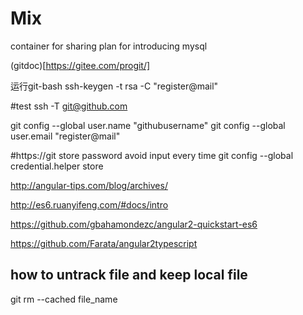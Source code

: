 # Mix
container for sharing
plan for introducing mysql

(gitdoc)[https://gitee.com/progit/]

运行git-bash
ssh-keygen -t rsa -C "register@mail"

#test
ssh -T git@github.com

git config --global user.name "githubusername"
git config --global user.email "register@mail"

#https://git store password avoid input every time
git config --global credential.helper store


http://angular-tips.com/blog/archives/

http://es6.ruanyifeng.com/#docs/intro

https://github.com/gbahamondezc/angular2-quickstart-es6

https://github.com/Farata/angular2typescript

## how to untrack file and keep local file
git rm --cached file_name
